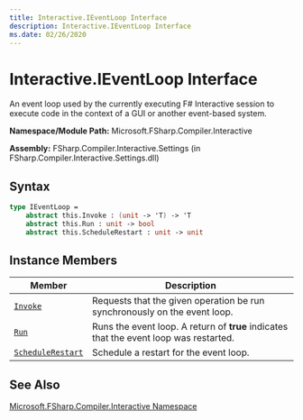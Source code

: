 ```yaml
---
title: Interactive.IEventLoop Interface
description: Interactive.IEventLoop Interface
ms.date: 02/26/2020
---
```


# Interactive.IEventLoop Interface

An event loop used by the currently executing F# Interactive session to execute code in the context of a GUI or another event-based system.

**Namespace/Module Path:** Microsoft.FSharp.Compiler.Interactive

**Assembly:** FSharp.Compiler.Interactive.Settings (in FSharp.Compiler.Interactive.Settings.dll)

## Syntax

```fsharp
type IEventLoop =
    abstract this.Invoke : (unit -> 'T) -> 'T
    abstract this.Run : unit -> bool
    abstract this.ScheduleRestart : unit -> unit
```

## Instance Members


|Member|Description|
|------|-----------|
|[`Invoke`](ieventloop.invoke['t]-method.md)|Requests that the given operation be run synchronously on the event loop.|
|[`Run`](ieventloop.run-method)|Runs the event loop. A return of **true** indicates that the event loop was restarted.|
|[`ScheduleRestart`](ieventloop.schedulerestart-method.md)|Schedule a restart for the event loop.|

## See Also
[Microsoft.FSharp.Compiler.Interactive Namespace](index.md)
